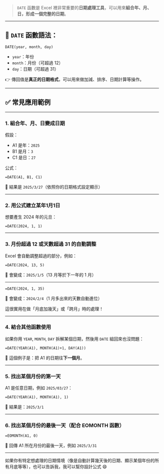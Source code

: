 > `DATE` 函數是 Excel 裡非常重要的**日期處理工具**，可以用來**組合年、月、日，形成一個完整的日期**。

---

## 🧩 `DATE` 函數語法：

```excel
DATE(year, month, day)
```

- `year`：年份
- `month`：月份（可超過 12）
- `day`：日期（可超過 31）

👉 傳回值是**真正的日期格式**，可以用來做加減、排序、日期計算等操作。

---

## ✅ 常見應用範例

---

### 1. **組合年、月、日變成日期**
假設：
- A1 是年：`2025`
- B1 是月：`3`
- C1 是日：`27`

公式：

```excel
=DATE(A1, B1, C1)
```

📌 結果是 `2025/3/27`（依照你的日期格式設定顯示）

---

### 2. **用公式建立某年1月1日**
想要產生 2024 年的元旦：

```excel
=DATE(2024, 1, 1)
```

---

### 3. **月份超過 12 或天數超過 31 的自動調整**
Excel 會自動調整超過的部分，例如：

```excel
=DATE(2024, 13, 5)
```

📌 會變成：`2025/1/5`（13 月等於下一年的 1 月）

---

```excel
=DATE(2024, 1, 35)
```

📌 會變成：`2024/2/4`（1 月多出來的天數自動進位）

這很實用在做「月底加幾天」或「跨月」時的處理！

---

### 4. **結合其他函數使用**
如果你用 `YEAR`, `MONTH`, `DAY` 拆解某個日期，然後用 `DATE` 組回來也沒問題：

```excel
=DATE(YEAR(A1), MONTH(A1)+1, DAY(A1))
```

📌 這個例子是：把 A1 的日期往**下一個月**。

---

### 5. **找出某個月份的第一天**
A1 是任意日期，例如 `2025/03/27`：

```excel
=DATE(YEAR(A1), MONTH(A1), 1)
```

📌 結果是：`2025/3/1`

---

### 6. **找出某個月份的最後一天（配合 EOMONTH 函數）**

```excel
=EOMONTH(A1, 0)
```

📌 回傳 A1 所在月份的最後一天，例如 `2025/3/31`

---

如果你有特定想處理的日期情境（像是自動計算幾天後的日期、顯示某個年份的所有月底等等），也可以告訴我，我可以幫你設計公式 😄